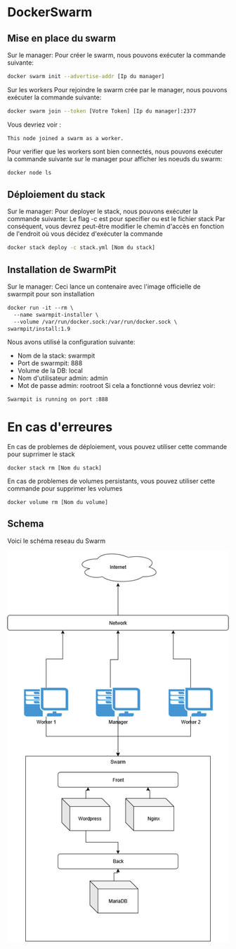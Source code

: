 # DockerSwarm
## Mise en place du swarm
Sur le manager:
Pour créer le swarm, nous pouvons exécuter la commande suivante:
```bash
docker swarm init --advertise-addr [Ip du manager]
```
Sur les workers
Pour rejoindre le swarm crée par le manager, nous pouvons exécuter la commande suivante:
```bash
docker swarm join --token [Votre Token] [Ip du manager]:2377
```
Vous devriez voir : 
```
This node joined a swarm as a worker.
```
Pour verifier que les workers sont bien connectés, nous pouvons exécuter la commande suivante 
sur le manager pour afficher les noeuds du swarm:
```bash
docker node ls
```
## Déploiement du stack
Sur le manager:
Pour deployer le stack, nous pouvons exécuter la commande suivante:
Le flag -c est pour specifier ou est le fichier stack
Par conséquent, vous devrez peut-être modifier le chemin d'accès en fonction de l'endroit où vous décidez d'exécuter la commande
```bash
docker stack deploy -c stack.yml [Nom du stack]
```
## Installation de SwarmPit
Sur le manager:
Ceci lance un contenaire avec l'image officielle de swarmpit pour son installation
```
docker run -it --rm \
  --name swarmpit-installer \
  --volume /var/run/docker.sock:/var/run/docker.sock \
swarmpit/install:1.9
```
Nous avons utilisé la configuration suivante:
- Nom de la stack: swarmpit
- Port de swarmpit: 888
- Volume de la DB: local
- Nom d'utilisateur admin: admin
- Mot de passe admin: rootroot
Si cela a fonctionné vous devriez voir:
```
Swarmpit is running on port :888
```
# En cas d'erreures
En cas de problemes de déploiement, vous pouvez utiliser cette commande pour suprrimer le stack
```
docker stack rm [Nom du stack]
```
En cas de problemes de volumes persistants, vous pouvez utiliser cette commande pour supprimer les volumes
```
docker volume rm [Nom du volume]
```
## Schema

Voici le schéma reseau du Swarm

![Schéma du projet](./schema/Reseau.png)


